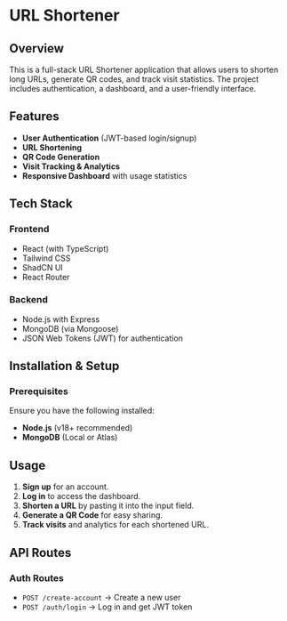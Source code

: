 # URL Shortener

## Overview
This is a full-stack URL Shortener application that allows users to shorten long URLs, generate QR codes, and track visit statistics. The project includes authentication, a dashboard, and a user-friendly interface.

## Features
- **User Authentication** (JWT-based login/signup)
- **URL Shortening**
- **QR Code Generation**
- **Visit Tracking & Analytics**
- **Responsive Dashboard** with usage statistics

## Tech Stack
### Frontend
- React (with TypeScript)
- Tailwind CSS
- ShadCN UI
- React Router

### Backend
- Node.js with Express
- MongoDB (via Mongoose)
- JSON Web Tokens (JWT) for authentication

## Installation & Setup

### Prerequisites
Ensure you have the following installed:
- **Node.js** (v18+ recommended)
- **MongoDB** (Local or Atlas)

## Usage
1. **Sign up** for an account.
2. **Log in** to access the dashboard.
3. **Shorten a URL** by pasting it into the input field.
4. **Generate a QR Code** for easy sharing.
5. **Track visits** and analytics for each shortened URL.

## API Routes
### Auth Routes
- `POST /create-account` → Create a new user
- `POST /auth/login` → Log in and get JWT token
